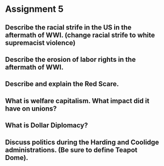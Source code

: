 # Assignment 5

## Describe the racial strife in the US in the aftermath of WWI. (change racial strife to white supremacist violence)

## Describe the erosion of labor rights in the aftermath of WWI.

## Describe and explain the Red Scare.

## What is welfare capitalism. What impact did it have on unions?

## What is Dollar Diplomacy?

## Discuss politics during the Harding and Coolidge administrations. (Be sure to define Teapot Dome).

